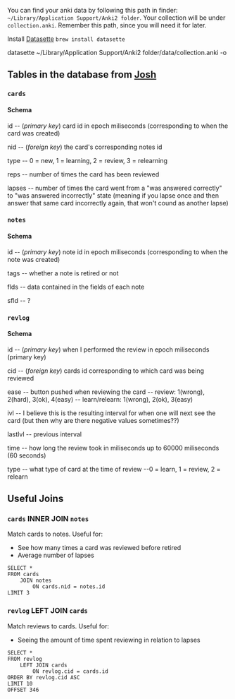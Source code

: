 You can find your anki data by following this path in finder: `~/Library/Application Support/Anki2 folder`. Your collection will be under `collection.anki`. Remember this path, since you will need it for later. 

Install [Datasette](https://datasette.io/)
`brew install datasette`

datasette ~/Library/Application Support/Anki2 folder/data/collection.anki -o

## Tables in the database from [Josh](https://github.com/joshdavham/Short-Data-Analyses/blob/main/How%20does%20the%20word-frequency%20of%20my%20Anki%20cards%20change%20with%20time%3F.ipynb)
### `cards`

#### Schema
id -- (*primary key*) card id in epoch miliseconds (corresponding to when the card was created)

nid -- (*foreign key*) the card's corresponding notes id

type -- 0 = new, 1 = learning, 2 = review, 3 = relearning

reps -- number of times the card has been reviewed

lapses -- number of times the card went from a "was answered correctly" to "was answered incorrectly" state (meaning if you lapse once and then answer that same card incorrectly again, that won't cound as another lapse)

### `notes`

#### Schema
id -- (*primary key*) note id in epoch miliseconds (corresponding to when the note was created)

tags -- whether a note is retired or not

flds -- data contained in the fields of each note

sfld -- ?


### `revlog`

#### Schema

id -- (*primary key*) when I performed the review in epoch miliseconds (primary key)

cid -- (*foreign key*) cards id corresponding to which card was being reviewed

ease -- button pushed when reviewing the card -- review: 1(wrong), 2(hard), 3(ok), 4(easy) -- learn/relearn: 1(wrong), 2(ok), 3(easy)

ivl -- I believe this is the resulting interval for when one will next see the card (but then why are there negative values sometimes??)

lastIvl -- previous interval

time -- how long the review took in miliseconds up to 60000 miliseconds (60 seconds)

type -- what type of card at the time of review --0 = learn, 1 = review, 2 = relearn


## Useful Joins
### `cards` INNER JOIN `notes`
Match cards to notes. Useful for:
- See how many times a card was reviewed before retired 
- Average number of lapses

```
SELECT *
FROM cards
    JOIN notes 
        ON cards.nid = notes.id
LIMIT 3
```

### `revlog` LEFT JOIN `cards`
Match reviews to cards. Useful for:
- Seeing the amount of time spent reviewing in relation to lapses 

```
SELECT *
FROM revlog
    LEFT JOIN cards 
        ON revlog.cid = cards.id
ORDER BY revlog.cid ASC
LIMIT 10
OFFSET 346
```
